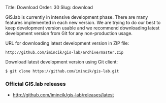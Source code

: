 Title: Download
Order: 30
Slug: download

GIS.lab is currently in intensive development phase. There are many features implemented in each new version. We are
trying to do our best to keep development version usable and we recommend downloading latest development version
from Git for any non-production usage.

URL for downloading latest development version in ZIP file:
```
http://github.com/imincik/gis-lab/archive/master.zip
```

Download latest development version using Git client:
```
$ git clone https://github.com/imincik/gis-lab.git
```

### Official GIS.lab releases
* http://github.com/imincik/gis-lab/releases/latest
